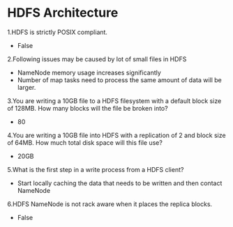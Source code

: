 # HDFS Architecture

1.HDFS is strictly POSIX compliant.
- False

2.Following issues may be caused by lot of small files in HDFS
- NameNode memory usage increases significantly
- Number of map tasks need to process the same amount of data will be larger.

3.You are writing a 10GB file to a HDFS filesystem with a default block size of 128MB. How many blocks will the file be broken into?
- 80

4.You are writing a 10GB file into HDFS with a replication of 2 and block size of 64MB. How much total disk space will this file use?
- 20GB

5.What is the first step in a write process from a HDFS client?
- Start locally caching the data that needs to be written and then contact NameNode


6.HDFS NameNode is not rack aware when it places the replica blocks.
- False
